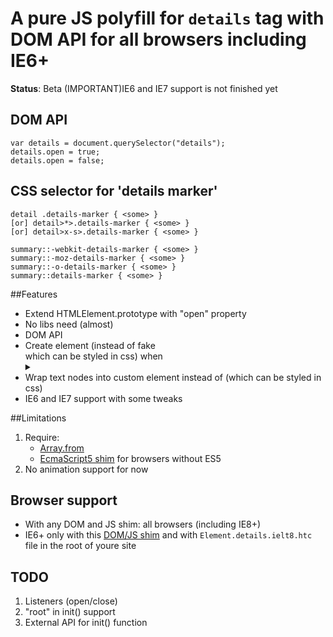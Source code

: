 # A pure JS polyfill for `details` tag with DOM API for all browsers including IE6+

__Status__: Beta
(IMPORTANT)IE6 and IE7 support is not finished yet

## DOM API
    
	var details = document.querySelector("details");
    details.open = true;
    details.open = false;

## CSS selector for 'details marker'
   
    detail .details-marker { <some> }
	[or] detail>*>.details-marker { <some> }
	[or] detail>x-s>.details-marker { <some> }
	
    summary::-webkit-details-marker { <some> }
    summary::-moz-details-marker { <some> }
    summary::-o-details-marker { <some> }
    summary::details-marker { <some> }

##Features

- Extend HTMLElement.prototype with "open" property
- No libs need (almost)
- DOM API
- Create <x-s> element (instead of fake <summary> which can be styled in css) when <details> without <summary>
- Wrap text nodes into custom element <x-i> instead of <span> (which can be styled in css)
- IE6 and IE7 support with some tweaks

##Limitations
1. Require: 
	- [Array.from](https://github.com/paulmillr/es6-shim)
	- [EcmaScript5 shim](https://github.com/kriskowal/es5-shim) for browsers without ES5
2. No animation support for now

 
## Browser support
 - With any DOM and JS shim: all browsers (including IE8+)
 - IE6+ only with this [DOM/JS shim](https://github.com/termi/ES5-DOM-SHIM) and with `Element.details.ielt8.htc` file in the root of youre site

## TODO
1. Listeners (open/close)
2. "root" in init() support
3. External API for init() function
